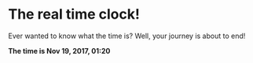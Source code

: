# The real time clock!

Ever wanted to know what the time is? Well, your journey is about to end!

**The time is Nov 19, 2017, 01:20**